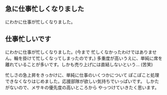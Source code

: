 ## 急に仕事忙しくなりました

にわかに仕事が忙しくなりました。






## 仕事忙しいです


にわかに仕事が忙しくなりました。(今まで 忙しくなかったわけではありません。輪を掛けて忙しくなってしまったのです。) 多重度が高いうえに、単純に席を離れていることが多いです。しかも売り上げには直結しないという…
(苦笑)

忙しさの急上昇をきっかけに、単純に仕事のいくつかについて ぽこぽこと処理できなくなりはじめました。応援部隊が欲しい気持ちでいっぱいです。
しかたがないので、メサキの優先度の高いところから やっつけていきたく思います。